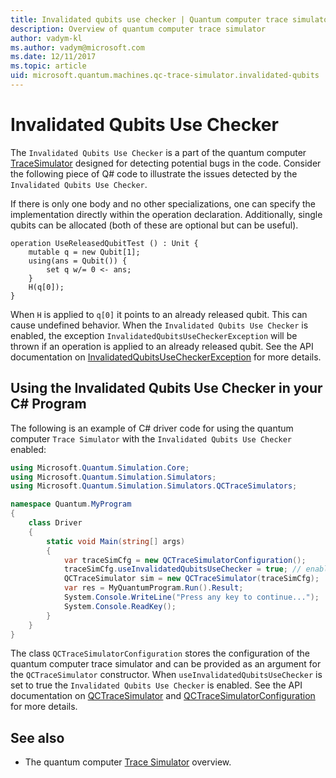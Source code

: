 ```yaml
---
title: Invalidated qubits use checker | Quantum computer trace simulator | Microsoft Docs 
description: Overview of quantum computer trace simulator 
author: vadym-kl
ms.author: vadym@microsoft.com 
ms.date: 12/11/2017
ms.topic: article
uid: microsoft.quantum.machines.qc-trace-simulator.invalidated-qubits
---
```


# Invalidated Qubits Use Checker

The `Invalidated Qubits Use Checker` is a part of the quantum computer [TraceSimulator](xref:microsoft.quantum.machines.qc-trace-simulator.intro) designed for detecting potential bugs in the code. Consider the following piece of Q# code to illustrate the issues detected by the `Invalidated Qubits Use Checker`.

If there is only one body and no other specializations, one can specify the implementation directly within the operation declaration. Additionally, single qubits can be allocated (both of these are optional but can be useful).

```qsharp
operation UseReleasedQubitTest () : Unit {
    mutable q = new Qubit[1];
    using(ans = Qubit()) {
        set q w/= 0 <- ans;
    }
    H(q[0]);
}
```

When `H` is applied to `q[0]` it points to an already released qubit. This can cause undefined behavior. When the `Invalidated Qubits Use Checker` is enabled, the exception `InvalidatedQubitsUseCheckerException` will be thrown if an operation is applied to an already released qubit. See the API documentation on [InvalidatedQubitsUseCheckerException](https://docs.microsoft.com/dotnet/api/Microsoft.Quantum.Simulation.Simulators.QCTraceSimulators.InvalidatedQubitsUseCheckerException) for more details.

## Using the Invalidated Qubits Use Checker in your C# Program

The following is an example of C# driver code for using the quantum computer `Trace
Simulator` with the `Invalidated Qubits Use Checker` enabled: 

```csharp
using Microsoft.Quantum.Simulation.Core;
using Microsoft.Quantum.Simulation.Simulators;
using Microsoft.Quantum.Simulation.Simulators.QCTraceSimulators;

namespace Quantum.MyProgram
{
    class Driver
    {
        static void Main(string[] args)
        {
            var traceSimCfg = new QCTraceSimulatorConfiguration();
            traceSimCfg.useInvalidatedQubitsUseChecker = true; // enables useInvalidatedQubitsUseChecker
            QCTraceSimulator sim = new QCTraceSimulator(traceSimCfg);
            var res = MyQuantumProgram.Run().Result;
            System.Console.WriteLine("Press any key to continue...");
            System.Console.ReadKey();
        }
    }
}
```

The class `QCTraceSimulatorConfiguration` stores the configuration of the quantum
computer trace simulator and can be provided as an argument for
the `QCTraceSimulator` constructor. When `useInvalidatedQubitsUseChecker` is set to true
the `Invalidated Qubits Use Checker` is enabled. See the API documentation on [QCTraceSimulator](https://docs.microsoft.com/dotnet/api/Microsoft.Quantum.Simulation.Simulators.QCTraceSimulators.QCTraceSimulator) and [QCTraceSimulatorConfiguration](https://docs.microsoft.com/dotnet/api/Microsoft.Quantum.Simulation.Simulators.QCTraceSimulators.QCTraceSimulatorConfiguration) for more details.

## See also ##

- The quantum computer [Trace Simulator](xref:microsoft.quantum.machines.qc-trace-simulator.intro) overview.
